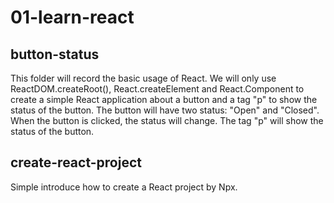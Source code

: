 # 01-learn-react

## button-status
This folder will record the basic usage of React. We will only use ReactDOM.createRoot(), React.createElement and React.Component to create a simple React application about a button and a tag "p" to show the status of the button. The button will have two status: "Open" and "Closed". When the button is clicked, the status will change. The tag "p" will show the status of the button.

## create-react-project
Simple introduce how to create a React project by Npx.